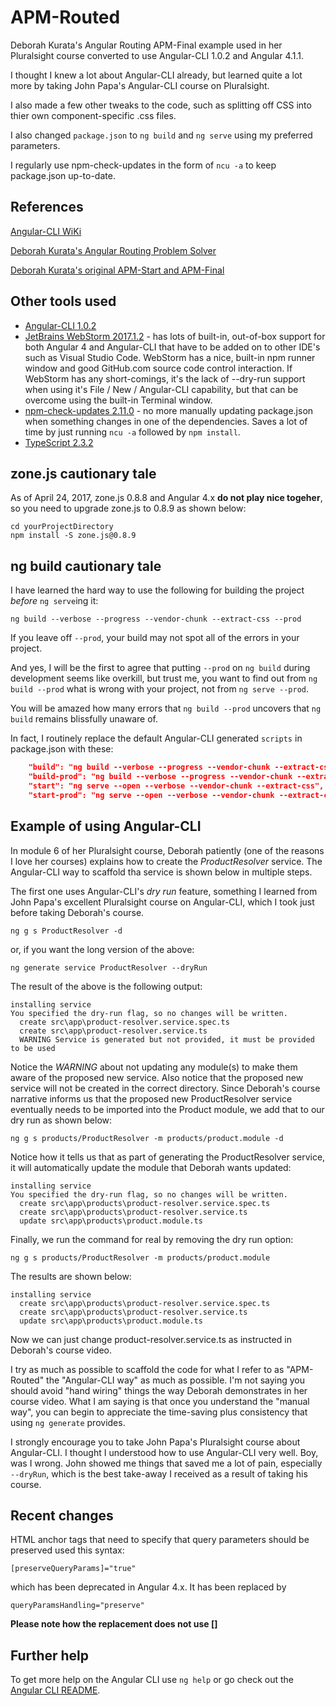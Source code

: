 # APM-Routed

Deborah Kurata's Angular Routing APM-Final example used in her Pluralsight course converted to use Angular-CLI 1.0.2 and Angular 4.1.1.

I thought I knew a lot about Angular-CLI already, but learned quite a lot more by taking John Papa's Angular-CLI course on Pluralsight.

I also made a few other tweaks to the code, such as splitting off CSS into thier own component-specific .css files.

I also changed `package.json` to `ng build` and `ng serve` using my preferred parameters.

I regularly use npm-check-updates in the form of `ncu -a` to keep package.json up-to-date.

## References

[Angular-CLI WiKi](https://github.com/angular/angular-cli/wiki)

[Deborah Kurata's Angular Routing Problem Solver](http://blogs.msmvps.com/deborahk/angular-routing-problem-solver/)

[Deborah Kurata's original APM-Start and APM-Final](https://github.com/DeborahK/Angular-Routing)

## Other tools used

* [Angular-CLI 1.0.2](https://github.com/angular/angular-cli/wiki)
* [JetBrains WebStorm 2017.1.2](https://www.jetbrains.com/webstorm/) - has lots of built-in, out-of-box support for both Angular 4 and Angular-CLI that have to be added on to other IDE's such as Visual Studio Code.  WebStorm has a nice, built-in npm runner window and good GitHub.com source code control interaction.  If WebStorm has any short-comings, it's the lack of --dry-run support when using it's File / New / Angular-CLI capability, but that can be overcome using the built-in Terminal window.
* [npm-check-updates 2.11.0](https://www.npmjs.com/package/npm-check-updates) - no more manually updating package.json when something changes in one of the dependencies.  Saves a lot of time by just running `ncu -a` followed by `npm install`.
* [TypeScript 2.3.2](https://www.npmjs.com/package/typescript)

## zone.js cautionary tale
As of April 24, 2017, zone.js 0.8.8 and Angular 4.x __do not play nice togeher__, so you need to upgrade zone.js to 0.8.9 as shown below:
```
cd yourProjectDirectory
npm install -S zone.js@0.8.9
```

## ng build cautionary tale

I have learned the hard way to use the following for building the project _before_ `ng serve`ing it:

```
ng build --verbose --progress --vendor-chunk --extract-css --prod
```

If you leave off `--prod`, your build may not spot all of the errors in your project.  

And yes, I will be the first to agree that putting `--prod` on `ng build` during development seems like overkill, but trust me, you want to find out from `ng build --prod` what is wrong with your project, not from `ng serve --prod`.

You will be amazed how many errors that `ng build --prod` uncovers that `ng build` remains blissfully unaware of.
 
In fact, I routinely replace the default Angular-CLI generated `scripts` in package.json with these:
```json
    "build": "ng build --verbose --progress --vendor-chunk --extract-css",
    "build-prod": "ng build --verbose --progress --vendor-chunk --extract-css --prod",
    "start": "ng serve --open --verbose --vendor-chunk --extract-css",
    "start-prod": "ng serve --open --verbose --vendor-chunk --extract-css --prod",
```

## Example of using Angular-CLI

In module 6 of her Pluralsight course, Deborah patiently (one of the reasons I love her courses) explains how to create the _ProductResolver_ service.
The Angular-CLI way to scaffold tha service is shown below in multiple steps.  

The first one uses Angular-CLI's _dry run_ feature, something I learned from John Papa's excellent Pluralsight course on Angular-CLI, which I took just before taking Deborah's course.

`ng g s ProductResolver -d`

or, if you want the long version of the above:

`ng generate service ProductResolver --dryRun`

The result of the above is the following output:

```
installing service
You specified the dry-run flag, so no changes will be written.
  create src\app\product-resolver.service.spec.ts
  create src\app\product-resolver.service.ts
  WARNING Service is generated but not provided, it must be provided to be used
```

Notice the _WARNING_ about not updating any module(s) to make them aware of the proposed new service.
Also notice that the proposed new service will not be created in the correct directory.
Since Deborah's course narrative informs us that the proposed new ProductResolver service eventually needs to be imported into the Product module,
we add that to our dry run as shown below:

`ng g s products/ProductResolver -m products/product.module -d`


Notice how it tells us that as part of generating the ProductResolver service, it will automatically update the module that Deborah wants updated:
```
installing service
You specified the dry-run flag, so no changes will be written.
  create src\app\products\product-resolver.service.spec.ts
  create src\app\products\product-resolver.service.ts
  update src\app\products\product.module.ts
```


Finally, we run the command for real by removing the dry run option:

`ng g s products/ProductResolver -m products/product.module`

The results are shown below:

```
installing service
  create src\app\products\product-resolver.service.spec.ts
  create src\app\products\product-resolver.service.ts
  update src\app\products\product.module.ts
```

Now we can just change product-resolver.service.ts as instructed in Deborah's course video.

I try as much as possible to scaffold the code for what I refer to as "APM-Routed" the "Angular-CLI way" as much as possible.
I'm not saying you should avoid "hand wiring" things the way Deborah demonstrates in her course video.
What I am saying is that once you understand the "manual way", you can begin to appreciate the time-saving plus consistency that using `ng generate` provides.

I strongly encourage you to take John Papa's Pluralsight course about Angular-CLI. 
I thought I understood how to use Angular-CLI very well.
Boy, was I wrong.
John showed me things that saved me a lot of pain, especially `--dryRun`, which is the best take-away I received as a result of taking his course.


## Recent changes

HTML anchor tags that need to specify that query parameters should be preserved used this syntax: 

`[preserveQueryParams]="true"` 

which has been deprecated in Angular 4.x.  It has been replaced by
 
 `queryParamsHandling="preserve"`
 
 __Please note how the replacement does not use []__

## Further help

To get more help on the Angular CLI use `ng help` or go check out the [Angular CLI README](https://github.com/angular/angular-cli/blob/master/README.md).


```
